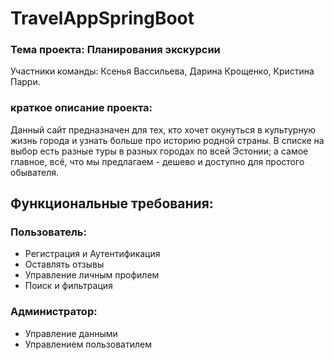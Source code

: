 # TravelAppSpringBoot
### Тема проекта: Планирования экскурсии
Участники команды: Ксенья Вассильева, Дарина Крощенко, Кристина Парри.
### краткое описание проекта:
Данный сайт предназначен для тех, кто хочет окунуться в культурную жизнь города и узнать больше про историю родной страны. 
В списке на выбор есть разные туры в разных городах по всей Эстонии; а самое главное, всё, что мы предлагаем - дешево и доступно для простого обывателя.


## Функциональные требования:

### Пользователь:
+ Регистрация и Аутентификация 
+ Оставлять отзывы
+ Управление личным профилем
+ Поиск и фильтрация
### Администратор:
+ Управление данными
+ Управлением пользоватилем
